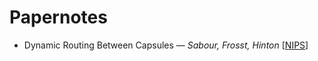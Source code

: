 # Papernotes

* Dynamic Routing Between Capsules &mdash; *Sabour, Frosst, Hinton* [[NIPS](http://papers.nips.cc/paper/6975-dynamic-routing-between-capsules)]

